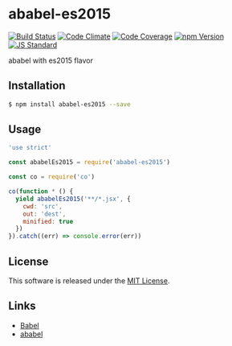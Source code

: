 ababel-es2015
==========

<!---
This file is generated by ape-tmpl. Do not update manually.
--->

<!-- Badge Start -->
<a name="badges"></a>

[![Build Status][bd_travis_shield_url]][bd_travis_url]
[![Code Climate][bd_codeclimate_shield_url]][bd_codeclimate_url]
[![Code Coverage][bd_codeclimate_coverage_shield_url]][bd_codeclimate_url]
[![npm Version][bd_npm_shield_url]][bd_npm_url]
[![JS Standard][bd_standard_shield_url]][bd_standard_url]

[bd_repo_url]: https://github.com/a-labo/ababel-es2015
[bd_travis_url]: http://travis-ci.org/a-labo/ababel-es2015
[bd_travis_shield_url]: http://img.shields.io/travis/a-labo/ababel-es2015.svg?style=flat
[bd_travis_com_url]: http://travis-ci.com/a-labo/ababel-es2015
[bd_travis_com_shield_url]: https://api.travis-ci.com/a-labo/ababel-es2015.svg?token=
[bd_license_url]: https://github.com/a-labo/ababel-es2015/blob/master/LICENSE
[bd_codeclimate_url]: http://codeclimate.com/github/a-labo/ababel-es2015
[bd_codeclimate_shield_url]: http://img.shields.io/codeclimate/github/a-labo/ababel-es2015.svg?style=flat
[bd_codeclimate_coverage_shield_url]: http://img.shields.io/codeclimate/coverage/github/a-labo/ababel-es2015.svg?style=flat
[bd_gemnasium_url]: https://gemnasium.com/a-labo/ababel-es2015
[bd_gemnasium_shield_url]: https://gemnasium.com/a-labo/ababel-es2015.svg
[bd_npm_url]: http://www.npmjs.org/package/ababel-es2015
[bd_npm_shield_url]: http://img.shields.io/npm/v/ababel-es2015.svg?style=flat
[bd_standard_url]: http://standardjs.com/
[bd_standard_shield_url]: https://img.shields.io/badge/code%20style-standard-brightgreen.svg

<!-- Badge End -->


<!-- Description Start -->
<a name="description"></a>

ababel with es2015 flavor

<!-- Description End -->


<!-- Overview Start -->
<a name="overview"></a>



<!-- Overview End -->


<!-- Sections Start -->
<a name="sections"></a>

<!-- Section from "doc/guides/01.Installation.md.hbs" Start -->

<a name="section-doc-guides-01-installation-md"></a>

Installation
-----

```bash
$ npm install ababel-es2015 --save
```


<!-- Section from "doc/guides/01.Installation.md.hbs" End -->

<!-- Section from "doc/guides/02.Usage.md.hbs" Start -->

<a name="section-doc-guides-02-usage-md"></a>

Usage
---------

```javascript
'use strict'

const ababelEs2015 = require('ababel-es2015')

const co = require('co')

co(function * () {
  yield ababelEs2015('**/*.jsx', {
    cwd: 'src',
    out: 'dest',
    minified: true
  })
}).catch((err) => console.error(err))
```


<!-- Section from "doc/guides/02.Usage.md.hbs" End -->


<!-- Sections Start -->


<!-- LICENSE Start -->
<a name="license"></a>

License
-------
This software is released under the [MIT License](https://github.com/a-labo/ababel-es2015/blob/master/LICENSE).

<!-- LICENSE End -->


<!-- Links Start -->
<a name="links"></a>

Links
------

+ [Babel][babel_url]
+ [ababel][ababel_url]

[babel_url]: https://babeljs.io/
[ababel_url]: https://github.com/a-labo/ababel#readme

<!-- Links End -->
